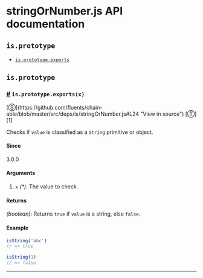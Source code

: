 # stringOrNumber.js API documentation

<!-- div class="toc-container" -->

<!-- div -->

## `is.prototype`
* <a href="#is-prototype-exports">`is.prototype.exports`</a>

<!-- /div -->

<!-- /div -->

<!-- div class="doc-container" -->

<!-- div -->

## `is.prototype`

<!-- div -->

<h3 id="is-prototype-exports"><a href="#is-prototype-exports">#</a>&nbsp;<code>is.prototype.exports(x)</code></h3>
[&#x24C8;](https://github.com/fluents/chain-able/blob/master/src/deps/is/stringOrNumber.js#L24 "View in source") [&#x24C9;][1]

Checks if `value` is classified as a `String` primitive or object.

#### Since
3.0.0

#### Arguments
1. `x` *(&#42;)*: The value to check.

#### Returns
*(boolean)*: Returns `true` if `value` is a string, else `false`.

#### Example
```js
isString('abc')
// => true

isString(1)
// => false
```
---

<!-- /div -->

<!-- /div -->

<!-- /div -->

 [1]: #is.prototype "Jump back to the TOC."
